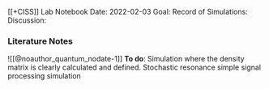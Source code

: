 [[+CISS]] Lab Notebook
Date: 2022-02-03
Goal:
Record of Simulations:
Discussion:

### Literature Notes
 
![[@noauthor_quantum_nodate-1]]
**To do**: Simulation where the density matrix is clearly calculated and defined. 
Stochastic resonance simple signal processing simulation


